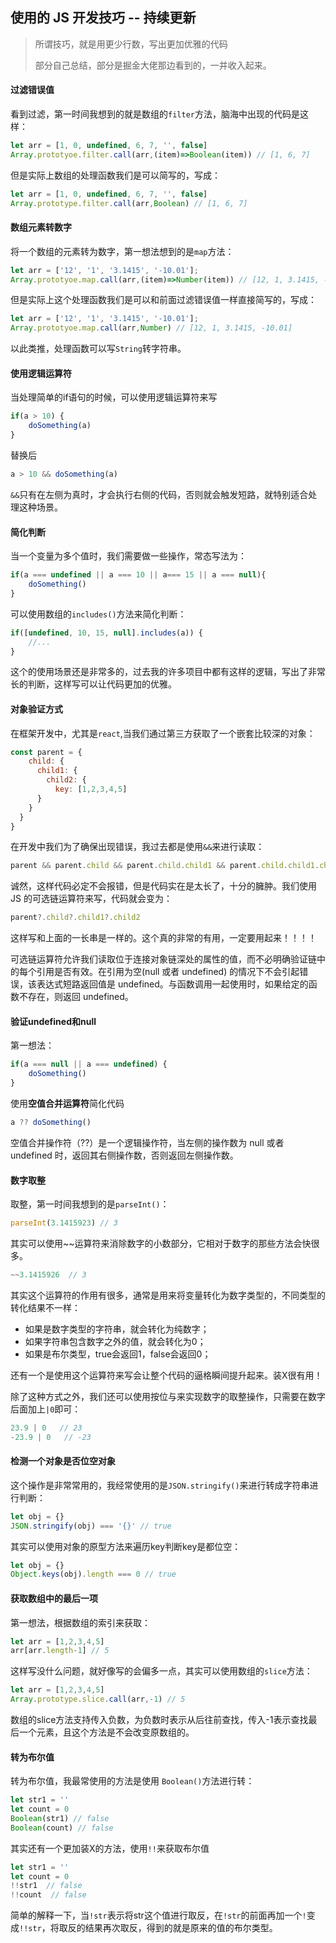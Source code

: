 ## 使用的 JS 开发技巧 -- 持续更新

> 所谓技巧，就是用更少行数，写出更加优雅的代码
>
> 部分自己总结，部分是掘金大佬那边看到的，一并收入起来。

#### 过滤错误值

看到过滤，第一时间我想到的就是数组的`filter`方法，脑海中出现的代码是这样：

```js
let arr = [1, 0, undefined, 6, 7, '', false]
Array.prototyoe.filter.call(arr,(item)=>Boolean(item)) // [1, 6, 7]
```

但是实际上数组的处理函数我们是可以简写的，写成：

```js
let arr = [1, 0, undefined, 6, 7, '', false]
Array.prototype.filter.call(arr,Boolean) // [1, 6, 7]
```

#### 数组元素转数字

将一个数组的元素转为数字，第一想法想到的是`map`方法：

```js
let arr = ['12', '1', '3.1415', '-10.01'];
Array.prototyoe.map.call(arr,(item)=>Number(item)) // [12, 1, 3.1415, -10.01]
```

但是实际上这个处理函数我们是可以和前面过滤错误值一样直接简写的，写成：

```js
let arr = ['12', '1', '3.1415', '-10.01'];
Array.prototyoe.map.call(arr,Number) // [12, 1, 3.1415, -10.01]
```

以此类推，处理函数可以写`String`转字符串。

#### 使用逻辑运算符

当处理简单的if语句的时候，可以使用逻辑运算符来写

```js
if(a > 10) {
    doSomething(a)
}
```

替换后

```js
a > 10 && doSomething(a)
```

`&&`只有在左侧为真时，才会执行右侧的代码，否则就会触发短路，就特别适合处理这种场景。

#### 简化判断

当一个变量为多个值时，我们需要做一些操作，常态写法为：

```js
if(a === undefined || a === 10 || a=== 15 || a === null){
    doSomething()
}
```

可以使用数组的`includes()`方法来简化判断：

```js
if([undefined, 10, 15, null].includes(a)) {
    //...
}
```

这个的使用场景还是非常多的，过去我的许多项目中都有这样的逻辑，写出了非常长的判断，这样写可以让代码更加的优雅。

#### 对象验证方式

在框架开发中，尤其是`react`,当我们通过第三方获取了一个嵌套比较深的对象：

```js
const parent = {
    child: {
      child1: {
        child2: {
          key: [1,2,3,4,5]
      }
    }
  }
}
```

在开发中我们为了确保出现错误，我过去都是使用`&&`来进行读取：

```js
parent && parent.child && parent.child.child1 && parent.child.child1.child2
```

诚然，这样代码必定不会报错，但是代码实在是太长了，十分的臃肿。我们使用 JS 的可选链运算符来写，代码就会变为：

```js
parent?.child?.child1?.child2
```

这样写和上面的一长串是一样的。这个真的非常的有用，一定要用起来！！！！

可选链运算符允许我们读取位于连接对象链深处的属性的值，而不必明确验证链中的每个引用是否有效。在引用为空(null 或者 undefined) 的情况下不会引起错误，该表达式短路返回值是 undefined。与函数调用一起使用时，如果给定的函数不存在，则返回 undefined。

#### 验证undefined和null

第一想法：

```js
if(a === null || a === undefined) {
    doSomething()
}
```

使用**空值合并运算符**简化代码

```js
a ?? doSomething()
```

空值合并操作符（??）是一个逻辑操作符，当左侧的操作数为 null 或者 undefined 时，返回其右侧操作数，否则返回左侧操作数。

#### 数字取整

取整，第一时间我想到的是`parseInt()`：

```js
parseInt(3.1415923) // 3
```

其实可以使用~~运算符来消除数字的小数部分，它相对于数字的那些方法会快很多。

```js
~~3.1415926  // 3
```

其实这个运算符的作用有很多，通常是用来将变量转化为数字类型的，不同类型的转化结果不一样：

- 如果是数字类型的字符串，就会转化为纯数字；
- 如果字符串包含数字之外的值，就会转化为0；
- 如果是布尔类型，true会返回1，false会返回0；

还有一个是使用这个运算符来写会让整个代码的逼格瞬间提升起来。装X很有用！

除了这种方式之外，我们还可以使用按位与来实现数字的取整操作，只需要在数字后面加上`|0`即可：

```js
23.9 | 0   // 23
-23.9 | 0   // -23
```

#### 检测一个对象是否位空对象

这个操作是非常常用的，我经常使用的是`JSON.stringify()`来进行转成字符串进行判断：

```js
let obj = {}
JSON.stringify(obj) === '{}' // true
```

其实可以使用对象的原型方法来遍历key判断key是都位空：

```js
let obj = {}
Object.keys(obj).length === 0 // true
```

#### 获取数组中的最后一项

第一想法，根据数组的索引来获取：

```js
let arr = [1,2,3,4,5]
arr[arr.length-1] // 5
```

这样写没什么问题，就好像写的会偏多一点，其实可以使用数组的`slice`方法：

```js
let arr = [1,2,3,4,5]
Array.prototype.slice.call(arr,-1) // 5
```

数组的slice方法支持传入负数，为负数时表示从后往前查找，传入-1表示查找最后一个元素，且这个方法是不会改变原数组的。

#### 转为布尔值

转为布尔值，我最常使用的方法是使用 `Boolean()`方法进行转：

```js
let str1 = ''
let count = 0
Boolean(str1) // false
Boolean(count) // false
```

其实还有一个更加装X的方法，使用`!!`来获取布尔值

```js
let str1 = ''
let count = 0
!!str1  // false
!!count  // false
```

简单的解释一下，当`!str`表示将str这个值进行取反，在`!str`的前面再加一个`!`变成`!!str`，将取反的结果再次取反，得到的就是原来的值的布尔类型。

